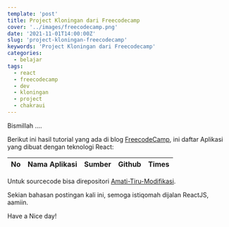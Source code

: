 ```yaml
---
template: 'post'
title: Project Kloningan dari Freecodecamp
cover: '../images/freecodecamp.png'
date: '2021-11-01T14:00:00Z'
slug: 'project-kloningan-freecodecamp'
keywords: 'Project Kloningan dari Freecodecamp'
categories:
  - belajar
tags:
  - react
  - freecodecamp
  - dev
  - kloningan
  - project
  - chakraui
---
```


Bismillah ....

Berikut ini hasil tutorial yang ada di blog [FreecodeCamp](https://www.freecodecamp.org/), ini daftar Aplikasi yang dibuat dengan teknologi React:

| No  | Nama Aplikasi | Sumber | Github | Times |
| :-: | :-----------: | :----: | :----: | :---: |

Untuk sourcecode bisa direpositori [Amati-Tiru-Modifikasi](https://github.com/amati-tiru-modifikasi).

Sekian bahasan postingan kali ini, semoga istiqomah dijalan ReactJS, aamiin.

Have a Nice day!
